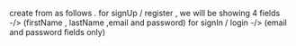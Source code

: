 create from as follows .
	for signUp / register , we will be showing 4 fields -/> (firstName , lastName ,email and password)
	for signIn / login -/> (email and password fields only)

